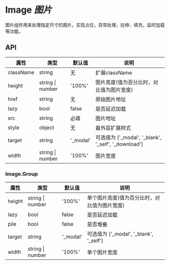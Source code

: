 # Image *图片*

图片组件用来处理指定尺寸的图片，实现占位，异常处理，拉伸、填充，延时加载等功能。

<example />

## API

| 属性 | 类型 | 默认值 | 说明 |
| --- | --- | --- | --- |
| className | string | 无 | 扩展className |
| height | string \| number | '100%' | 图片高度(值为百分比时，对比值为图片宽度) |
| href | string | 无 | 原始图片地址 |
| lazy | bool | false | 是否延迟加载 |
| src | string | 必填 | 图片地址 |
| style | object | 无 | 最外层扩展样式 |
| target | string | '_modal' | 可选值为 \['_modal', '_blank', '_self', '_download'] |
| width | string \| number | '100%' | 图片宽度 |

### Image.Group

| 属性 | 类型 | 默认值 | 说明 |
| --- | --- | --- | --- |
| height | string \| number | '100%' | 单个图片高度(值为百分比时，对比值为图片宽度) |
| lazy | bool | false | 是否延迟加载 |
| pile | bool | false | 是否堆叠 |
| target | string | '_modal' | 可选值为 \['_modal', '_blank', '_self'] |
| width | string \| number | '100%' | 单个图片宽度 |